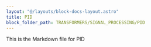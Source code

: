 ```yaml
---
layout: "@/layouts/block-docs-layout.astro"
title: PID
block_folder_path: TRANSFORMERS/SIGNAL_PROCESSING/PID
---
```


This is the Markdown file for PID

